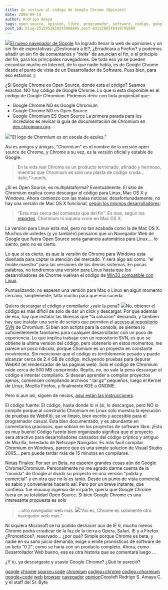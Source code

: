 ```yaml
---
title: Un vistazo al código de Google Chrome (Opinión)
date: 2008-09-14
author: Rodrigo Amaya
tags: open source, opinion, libre, programador, software, codigo, google
post_id: blog-3515952828243908885.post-8311296546419745089
---
```


[![](http://2.bp.blogspot.com/_ayvorITawE4/SM2-CTy9_UI/AAAAAAAABP4/hHrgVFM8ZcY/s320/Chrome_nav_150x75.jpg)](http://2.bp.blogspot.com/_ayvorITawE4/SM2-CTy9_UI/AAAAAAAABP4/hHrgVFM8ZcY/s1600-h/Chrome_nav_150x75.jpg)[El nuevo navegador de Google](http://www.srbyte.com/2008/09/navegador-web-de-google.html) ha logrado llenar la web de opiniones y un sin fin de expectativas:
      ¿Destronara a IE?, ¿Erradicara a Firefox? y podemos añadir un sin fin de comentarios y "twits"
      de anuncian el fin, o el principio del fin, para los principales navegadores. De toda eso ya
      se pueden encontrar mucho en Internet, de lo que nadie habla, es de Google Chrome desde el
      punto de vista de un Desarrollador de Software. Pues bien, para eso estamos ;)

¿Si Google Chrome es
      Open Source, donde esta el código?
Seamos exactos: NO hay código de
      Google Chrome. Lo que si esta disponible es el codigo de Google Chromium. Podemos decir con
      toda propiedad que:

- Google Chrome NO es Google Chromium
- Google Chrome NO es Open Source
- Google Chromium ES Open Source
La
      primera parada para los incrédulos es revisar la guía de documentación de Chromium en
      [dev.chromium.org](http://dev.chromium.org/)....

[![](http://1.bp.blogspot.com/_ayvorITawE4/SM2_wG05awI/AAAAAAAABQQ/sr072SSnQ-Q/s320/chormium.png)](http://1.bp.blogspot.com/_ayvorITawE4/SM2_wG05awI/AAAAAAAABQQ/sr072SSnQ-Q/s1600-h/chormium.png)"El logo de Chormium es en
      escala de azules."

Así es amigos y amigas,
      "Chormium" es el nombre de la versión open source de Chrome, y Chrome a su vez, es la versión
      oficial y estable de Google.

> En la
> vida real Chrome es un producto terminado, afinado y hermoso, mientras que Chromium es solo
> una plasta de código cruda...  italic;">¡ouch¡

¿Si es Open Source, es multiplataforma?
Eventualmente. El sitio de Chromium explica como descargar el código para Linux, Mac OS X
      y Windows. Ahora comienzo con las malas noticias: desafortunadamente, no hay una versión de
      Mac OS X funcional, [según los mismos desarrolladores](http://dev.chromium.org/developers/how-tos/build-instructions-os-x):
> "Esta mas
> cerca del comienzo que del fin".
Es mas, según los [reportes](http://dev.chromium.org/developers/mac-os-x-detailed-status), Chormium ni siquera corre en Mac OS
      X.

La versión para Linux esta mal, pero no tan acabada como la de Mac OS X.
      Muchos de ustedes (y yo también) pensaron que un Navegador Web de Google que fuera Open Source
      seria ganancia automática para Linux.... lo siento, pero no es cierto.

Lo que si es cierto, es que la versión de Chrome
      para Windows esta diseñada para captar la atención del mercado. Y sera algo así como: "el
      molde maestro" para las versiones de los
      demás sistemas. En pocas palabras, no tendremos una versión para Linux hasta que los desarrolladores de Chorme vuelvan el
      código de [Win32 compatible con Linux](http://dev.chromium.org/developers/how-tos/linux-development).

Puntualizando: no esperen una versión para Mac o Linux en algún momento
      cercano, simplemente, falta mucho para que
      eso suceda.

Quiero descargar el código y compilarlo: ¿vale la
      pena?
[![](http://3.bp.blogspot.com/_ayvorITawE4/SM3BVvq9bVI/AAAAAAAABQY/2PugazfGiTU/s200/subversion_logo-384x332.png)](http://3.bp.blogspot.com/_ayvorITawE4/SM3BVvq9bVI/AAAAAAAABQY/2PugazfGiTU/s1600-h/subversion_logo-384x332.png)No, obtener el
      código es mas difícil de solo de dar un click y descargar. Por que además de eso, hay que
      instalar las librerias que "la solucion" demanda, y tambien hay que instalar una serie de
      scripts que permiten el [acceso al repositorio SVN](http://www.srbyte.com/2008/03/programemos-mejor-subversion.html) de Chromium. Si bien son scripts para la consola, se sienten lo
      suficientemente familiares para cualquier desarrollador con un poco de experiencia. Lo que
      implica trabajar con un repositorio SVN, es que se obtiene la ultima versión del código, pero
      obtenerlo en estos momentos, me parece un poco ridículo, porque Chomium es un proyecto en
      constante movimiento. Sin mencionar que el código es terriblemente pesado y puede alcanzar
      cerca de 2.4 GB de código, incluyendo pruebas para depurar WebKit (el renderizador de las
      paginas web). Solo el código de Chromium mide cerca de 500 MB comprimido. Repito, no, no vale
      la pena descargar el código e intentar compilarlo. Si desean aprender a compilar
      proyectos ajenos, comiencen compilando archivos ".tar.gz" pequeños, luego el Kernel de Linux,
      Mozilla Firefox, y finalmente KDE o GNOME.

Pero si aun así, siguen de
      necios, [aquí están las instrucciones](http://dev.chromium.org/developers/how-tos/build-instructions-windows).

El código fuente:
El código, hasta donde lo
      vi (si, lo descargue, pero NO lo compile porque al construirlo Chromium en Linux solo muestra
      la ejecución de pruebas de WebKit), se ve limpio, bien escrito y accesible para el programador
      casual.
Esta bien documentado, y es abundante en comentarios graciosos, que sobran
      en los proyectos de software libre. ¡Esto es muy bueno! Código fuente bien organizado
      significa que el proyecto sera atractivo para desarrolladores cansados del código críptico y
      antiguo de Mozilla, heredado de Netscape Navigator. Es más facil compilar Chromium en Windows,
      parece que es una simple solucion de Visual Studio 2005... pero puede tardar más de 15 minutos en compilarse.

Notas Finales:
Por ser un Beta, no esperen grandes cosas aún de Google Chrome/Chromium. Personalmente no
      me agrado darme cuenta de la "movida" de Google al dividir su proyecto en una versión "pulida
      y comercial" y en otra que no lo es tanto. Desde un punto de vista comercial, es sabio y
      conveniente hacerlo así.
Pero por un breve instante, que confieso: fue muuuuy
      ingenuo de mi parte, quería que Google Chrome fuera en su totalidad Open Source.
Si
      bien Google Chrome es una interesante propuesta es solo
> ...otro navegador web más.
[![](http://2.bp.blogspot.com/_ayvorITawE4/SM2-vr0AjBI/AAAAAAAABQI/VkDhdlHtAJ0/s320/googlechrome_450x257.jpg)](http://2.bp.blogspot.com/_ayvorITawE4/SM2-vr0AjBI/AAAAAAAABQI/VkDhdlHtAJ0/s1600-h/googlechrome_450x257.jpg)"Así es, Chrome es solamente
      otro navegador web mas."

Ni siquiera
      Microsoft se ha podido deshacer aún de IE 6, mucho menos Chrome podrá erradicar de la faz de
      la tierra a Opera, Safari, IE y a Firefox.
¿Pronosticos?, reservado... ¿por qué?
      Simple porque Chrome es beta, y nadie en su sano
      juicio demanda, exige o emite pronósticos de software de un beta "0.2"; como se
      haría con un producto completo. Ahora, como Desarrollador Web bueno, esa es otra historia que
      se comentará luego ...

¿Y tu, ya descargaste y usaste Google Chrome?
      ¿Qué te pareció?

[google](http://www.blogalaxia.com/tags/google) [chrome](http://www.blogalaxia.com/tags/chrome) [source+code](http://www.blogalaxia.com/tags/source+code) [chromium](http://www.blogalaxia.com/tags/chromium) [codigo+chrome](http://www.blogalaxia.com/tags/codigo+chrome) [codigo+chormium](http://www.blogalaxia.com/tags/codigo+chormium)
      [google+code](http://www.blogalaxia.com/tags/google+code)
      [web](http://www.blogalaxia.com/tags/web) [browser](http://www.blogalaxia.com/tags/browser) [navegador](http://www.blogalaxia.com/tags/navegador) [opinion](http://www.blogalaxia.com/tags/opinion)Copyleft Rodrigo S. Amaya C. y el staff del Sr.
      Byte